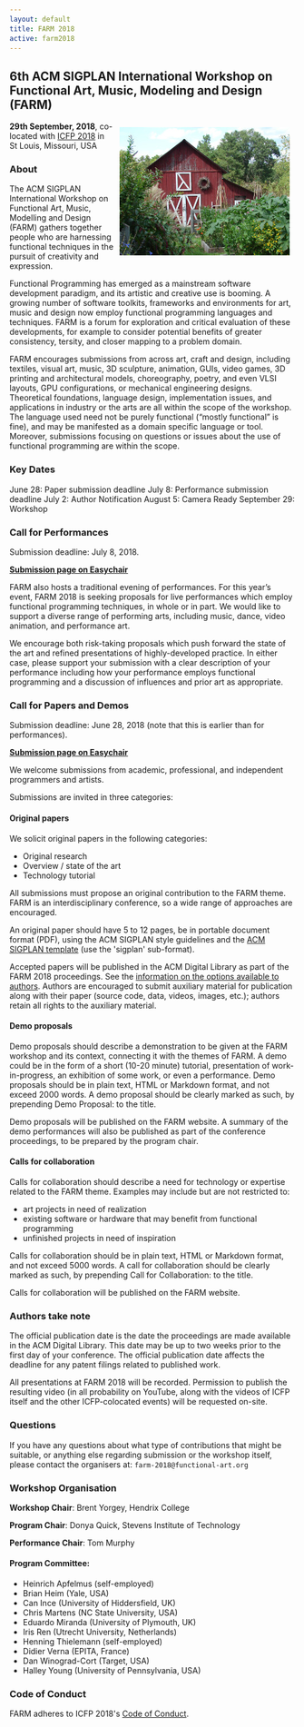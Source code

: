```yaml
---
layout: default
title: FARM 2018
active: farm2018
---
```


## 6th ACM SIGPLAN International Workshop on Functional Art, Music, Modeling and Design (FARM)

<img src="/files/farm-lambda-small.jpg" style="float: right; margin: 10px;" />

**29th September, 2018**, co-located with
[ICFP 2018](http://icfp18.sigplan.org/home) in St Louis, Missouri, USA

### About

The ACM SIGPLAN International Workshop on Functional Art, Music,
Modelling and Design (FARM) gathers together people who are harnessing
functional techniques in the pursuit of creativity and expression.

Functional Programming has emerged as a mainstream software
development paradigm, and its artistic and creative use is booming. A
growing number of software toolkits, frameworks and environments for
art, music and design now employ functional programming languages and
techniques. FARM is a forum for exploration and critical evaluation of
these developments, for example to consider potential benefits of
greater consistency, tersity, and closer mapping to a problem domain.

FARM encourages submissions from across art, craft and design,
including textiles, visual art, music, 3D sculpture, animation, GUIs,
video games, 3D printing and architectural models, choreography,
poetry, and even VLSI layouts, GPU configurations, or mechanical
engineering designs. Theoretical foundations, language design,
implementation issues, and applications in industry or the arts are
all within the scope of the workshop. The language used need not be
purely functional (“mostly functional” is fine), and may be manifested
as a domain specific language or tool. Moreover, submissions focusing
on questions or issues about the use of functional programming are
within the scope.

### Key Dates

June 28: Paper submission deadline
July 8: Performance submission deadline
July 2: Author Notification
August 5: Camera Ready
September 29: Workshop

### Call for Performances

Submission deadline: July 8, 2018.

[**Submission page on Easychair**](https://easychair.org/conferences/?conf=farm2018)

FARM also hosts a traditional evening of performances. For this year’s
event, FARM 2018 is seeking proposals for live performances which
employ functional programming techniques, in whole or in part. We
would like to support a diverse range of performing arts, including
music, dance, video animation, and performance art.

We encourage both risk-taking proposals which push forward the state
of the art and refined presentations of highly-developed practice. In
either case, please support your submission with a clear description
of your performance including how your performance employs functional
programming and a discussion of influences and prior art as
appropriate.

### Call for Papers and Demos

Submission deadline: June 28, 2018 (note that this is earlier than for
performances).

[**Submission page on Easychair**](https://easychair.org/conferences/?conf=farm2018)

We welcome submissions from academic, professional, and independent
programmers and artists.

Submissions are invited in three categories:

#### Original papers

We solicit original papers in the following categories:

- Original research
- Overview / state of the art
- Technology tutorial

All submissions must propose an original contribution to the FARM
theme. FARM is an interdisciplinary conference, so a wide range of
approaches are encouraged.

An original paper should have 5 to 12 pages, be in portable document
format (PDF), using the ACM SIGPLAN style guidelines and the [ACM
SIGPLAN template](http://www.sigplan.org/Resources/Author/) (use
the 'sigplan' sub-format).

Accepted papers will be published in the ACM Digital Library as part
of the FARM 2018 proceedings. See the [information on the options
available to authors](http://authors.acm.org/main.cfm). Authors are
encouraged to submit auxiliary material for publication along with
their paper (source code, data, videos, images, etc.); authors retain
all rights to the auxiliary material.

#### Demo proposals

Demo proposals should describe a demonstration to be given at the FARM
workshop and its context, connecting it with the themes of FARM. A
demo could be in the form of a short (10-20 minute) tutorial,
presentation of work-in-progress, an exhibition of some work, or even
a performance. Demo proposals should be in plain text, HTML or
Markdown format, and not exceed 2000 words. A demo proposal should be
clearly marked as such, by prepending Demo Proposal: to the title.

Demo proposals will be published on the FARM website. A summary of the
demo performances will also be published as part of the conference
proceedings, to be prepared by the program chair.

#### Calls for collaboration

Calls for collaboration should describe a need for technology or
expertise related to the FARM theme. Examples may include but are not
restricted to:

- art projects in need of realization
- existing software or hardware that may benefit from functional programming
- unfinished projects in need of inspiration

Calls for collaboration should be in plain text, HTML or Markdown
format, and not exceed 5000 words. A call for collaboration should be
clearly marked as such, by prepending Call for Collaboration: to the
title.

Calls for collaboration will be published on the FARM website.

### Authors take note

The official publication date is the date the proceedings are made
available in the ACM Digital Library. This date may be up to two weeks
prior to the first day of your conference. The official publication
date affects the deadline for any patent filings related to published
work.

All presentations at FARM 2018 will be recorded. Permission to publish
the resulting video (in all probability on YouTube, along with the
videos of ICFP itself and the other ICFP-colocated events) will be
requested on-site.

### Questions

If you have any questions about what type of contributions that might
be suitable, or anything else regarding submission or the workshop
itself, please contact the organisers at: `farm-2018@functional-art.org`

### Workshop Organisation

**Workshop Chair**: Brent Yorgey, Hendrix College

**Program Chair**: Donya Quick, Stevens Institute of Technology

**Performance Chair**: Tom Murphy

#### Program Committee:

* Heinrich Apfelmus (self-employed)
* Brian Heim (Yale, USA)
* Can Ince (University of Hiddersfield, UK)
* Chris Martens (NC State University, USA)
* Eduardo Miranda (University of Plymouth, UK)
* Iris Ren (Utrecht University, Netherlands)
* Henning Thielemann (self-employed)
* Didier Verna (EPITA, France)
* Dan Winograd-Cort (Target, USA)
* Halley Young (University of Pennsylvania, USA)


### Code of Conduct

FARM adheres to ICFP 2018's
[Code of Conduct](http://icfp18.sigplan.org/attending/code-of-conduct).
